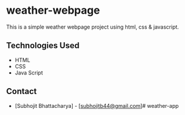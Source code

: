 # weather-webpage
This is a simple weather webpage project using html, css &amp; javascript. 

## Technologies Used

- HTML
- CSS
- Java Script


## Contact

- [Subhojit Bhattacharya] - [subhojitb44@gmail.com]# weather-app
